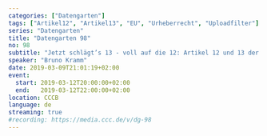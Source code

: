 ```yaml
---
categories: ["Datengarten"]
tags: ["Artikel12", "Artikel13", "EU", "Urheberrecht", "Uploadfilter"]
series: "Datengarten"
title: "Datengarten 98"
no: 98
subtitle: "Jetzt schlägt’s 13 - voll auf die 12: Artikel 12 und 13 der EU-Urheberrechtsreform"
speaker: "Bruno Kramm"
date: 2019-03-09T21:01:19+02:00
event:
  start: 2019-03-12T20:00:00+02:00
  end:   2019-03-12T22:00:00+02:00
location: CCCB
language: de 
streaming: true
#recording: https://media.ccc.de/v/dg-98
---
```


